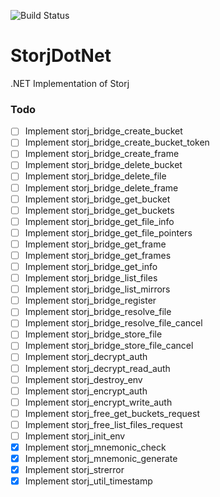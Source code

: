 ![Build Status](https://steveashman.visualstudio.com/_apis/public/build/definitions/c0516cca-9406-4297-865a-b9930d01fcf5/8/badge)

# StorjDotNet
.NET Implementation of Storj

### Todo
- [ ] Implement storj_bridge_create_bucket
- [ ] Implement storj_bridge_create_bucket_token
- [ ] Implement storj_bridge_create_frame
- [ ] Implement storj_bridge_delete_bucket
- [ ] Implement storj_bridge_delete_file
- [ ] Implement storj_bridge_delete_frame
- [ ] Implement storj_bridge_get_bucket
- [ ] Implement storj_bridge_get_buckets
- [ ] Implement storj_bridge_get_file_info
- [ ] Implement storj_bridge_get_file_pointers
- [ ] Implement storj_bridge_get_frame
- [ ] Implement storj_bridge_get_frames
- [ ] Implement storj_bridge_get_info
- [ ] Implement storj_bridge_list_files
- [ ] Implement storj_bridge_list_mirrors
- [ ] Implement storj_bridge_register
- [ ] Implement storj_bridge_resolve_file
- [ ] Implement storj_bridge_resolve_file_cancel
- [ ] Implement storj_bridge_store_file
- [ ] Implement storj_bridge_store_file_cancel
- [ ] Implement storj_decrypt_auth
- [ ] Implement storj_decrypt_read_auth
- [ ] Implement storj_destroy_env
- [ ] Implement storj_encrypt_auth
- [ ] Implement storj_encrypt_write_auth
- [ ] Implement storj_free_get_buckets_request
- [ ] Implement storj_free_list_files_request
- [ ] Implement storj_init_env
- [x] Implement storj_mnemonic_check
- [x] Implement storj_mnemonic_generate
- [x] Implement storj_strerror
- [x] Implement storj_util_timestamp
